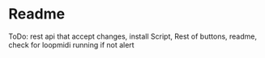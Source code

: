 # Readme

ToDo: rest api that accept changes,
      install Script,
      Rest of buttons,
      readme,
      check for loopmidi running if not alert
